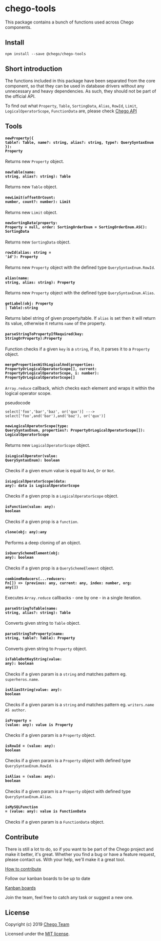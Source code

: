 # chego-tools

This package contains a bunch of functions used across Chego components. 

## Install
```
npm install --save @chego/chego-tools
```

## Short introduction

The functions included in this package have been separated from the core component, so that they can be used in database drivers without any unnecessary and heavy dependencies. As such, they should not be part of the official API.

To find out what `Property`, `Table`, `SortingData`, `Alias`, `RowId`, `Limit`, `LogicalOperatorScope`, `FunctionData` are, please check [Chego API](https://github.com/chegojs/chego-api)

## Tools

#### <code>newProperty({ table?: Table, name?: string, alias?: string, type?: QuerySyntaxEnum }): Property</code>
Returns new `Property` object.

#### <code>newTable(name: string, alias?: string): Table</code>
Returns new `Table` object.

#### <code>newLimit(offsetOrCount: number, count?: number): Limit</code>
Returns new `Limit` object.

#### <code>newSortingData(property: Property = null, order: SortingOrderEnum = SortingOrderEnum.ASC): SortingData</code>
Returns new `SortingData` object.

#### <code>rowId(alias: string = 'id'): Property</code>
Returns new `Property` object with the defined type `QuerySyntaxEnum.RowId`. 

#### <code>alias(name: string, alias: string): Property</code>
Returns new `Property` object with the defined type `QuerySyntaxEnum.Alias`. 

#### <code>getLabel(obj: Property | Table):string</code>
Returns label string of given property/table. If `alias` is set then it will return its value, otherwise it returns `name` of the property.

#### <code>parseStringToPropertyIfRequired(key: StringOrProperty):Property</code>
Function checks if a given `key` is a `string`, if so, it parses it to a `Property` object. 

#### <code>mergePropertiesWithLogicalAnd(properties: PropertyOrLogicalOperatorScope[], current: PropertyOrLogicalOperatorScope, i: number): PropertyOrLogicalOperatorScope[]</code>
`Array.reduce` callback, which checks each element and wraps it within the logical operator scope.

pseudocode 
```
select['foo','bar','baz', or('qux')] ---> select['foo',and('bar'),and('baz'), or('qux')] 
```

#### <code>newLogicalOperatorScope(type: QuerySyntaxEnum, properties?: PropertyOrLogicalOperatorScope[]): LogicalOperatorScope</code>
Returns new `LogicalOperatorScope` object.

#### <code>isLogicalOperator(value: QuerySyntaxEnum): boolean</code>
Checks if a given enum value is equal to `And`, `Or` or `Not`.

#### <code>isLogicalOperatorScope(data: any): data is LogicalOperatorScope</code>
Checks if a given prop is a `LogicalOperatorScope` object.

#### <code>isFunction(value: any): boolean</code>
Checks if a given prop is a `function`.

#### <code>clone(obj: any):any</code>
Performs a deep cloning of an object.

#### <code>isQuerySchemeElement(obj: any): boolean</code>
Checks if a given prop is a `QuerySchemeElement` object.

#### <code>combineReducers(...reducers: Fn[]) => (previous: any, current: any, index: number, org: any[])</code>
Executes `Array.reduce` callbacks - one by one - in a single iteration.

#### <code>parseStringToTable(name: string, alias?: string): Table</code>
Converts given string to `Table` object.

#### <code>parseStringToProperty(name: string, table?: Table): Property</code>
Converts given string to `Property` object.

#### <code>isTableDotKeyString(value: any): boolean</code>
Checks if a given param is a `string` and matches pattern eg. `superheros.name`.

#### <code>isAliasString(value: any): boolean</code>
Checks if a given param is a `string` and matches pattern eg. `writers.name AS author`.

#### <code>isProperty = (value: any): value is Property</code>
Checks if a given param is a `Property` object.

#### <code>isRowId = (value: any): boolean</code>
Checks if a given param is a `Property` object with defined type `QuerySyntaxEnum.RowId`.

#### <code>isAlias = (value: any): boolean</code>
Checks if a given param is a `Property` object with defined type `QuerySyntaxEnum.Alias`.

#### <code>isMySQLFunction = (value: any): value is FunctionData</code>
Checks if a given param is a `FunctionData` object.

## Contribute
There is still a lot to do, so if you want to be part of the Chego project and make it better, it's great.
Whether you find a bug or have a feature request, please contact us. With your help, we'll make it a great tool.

[How to contribute](https://github.com/orgs/chegojs/chego/CONTRIBUTING.md)

Follow our kanban boards to be up to date

[Kanban boards](https://github.com/chegojs/chego/blob/master/TODO.md)

Join the team, feel free to catch any task or suggest a new one.

## License

Copyright (c) 2019 [Chego Team](https://github.com/orgs/chegojs/people)

Licensed under the [MIT license](LICENSE).
